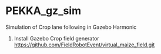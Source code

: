 # PEKKA_gz_sim
Simulation of Crop lane following in Gazebo Harmonic 

1. Install Gazebo Crop field generator
   https://github.com/FieldRobotEvent/virtual_maize_field.git
